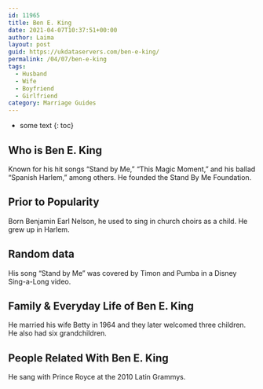 ```yaml
---
id: 11965
title: Ben E. King
date: 2021-04-07T10:37:51+00:00
author: Laima
layout: post
guid: https://ukdataservers.com/ben-e-king/
permalink: /04/07/ben-e-king
tags:
  - Husband
  - Wife
  - Boyfriend
  - Girlfriend
category: Marriage Guides
---
```


* some text
{: toc}


## Who is Ben E. King
                  
                  
                  
Known for his hit songs &#8220;Stand by Me,&#8221; &#8220;This Magic Moment,&#8221; and his ballad &#8220;Spanish Harlem,&#8221; among others. He founded the Stand By Me Foundation.
                  
              
            
              
            
                
                
                
## Prior to Popularity
                  
                  
                  
Born Benjamin Earl Nelson, he used to sing in church choirs as a child. He grew up in Harlem.
                  
              
            
              
            
                
                
                
## Random data
                  
                  
                  
His song &#8220;Stand by Me&#8221; was covered by Timon and Pumba in a Disney Sing-a-Long video.
                  
              
            
              
            
                
                
                
## Family & Everyday Life of Ben E. King
                  
                  
                  
He married his wife Betty in 1964 and they later welcomed three children. He also had six grandchildren.
                  
              
            
              
            
                
                
                
## People Related With Ben E. King
                  
                  
                  
He sang with Prince Royce at the 2010 Latin Grammys.
                  
              
            
              
            
                
              
            
              
              
            
            
              
            
          
          
          